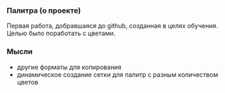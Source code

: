 ### Палитра (о проекте)

Первая работа, добравшаяся до github, созданная в целях обучения. Целью было поработать с цветами.

### Мысли

-   другие форматы для копирования
-   динамическое создание сетки для палитр с разным количеством цветов
